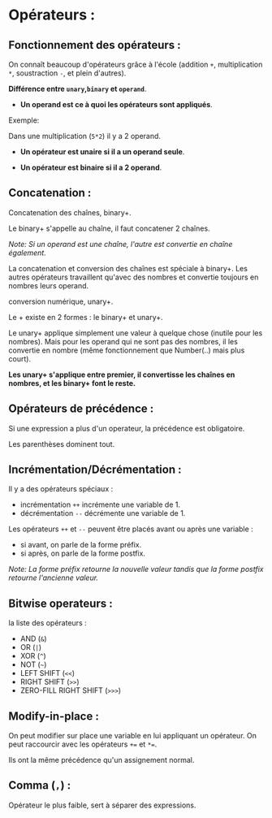 # Opérateurs :

## Fonctionnement des opérateurs :

On connaît beaucoup d'opérateurs grâce à l'école (addition `+`, multiplication `*`, soustraction `-`, et plein d'autres).

**Différence entre `unary`,`binary` et `operand`**.

-   **Un operand est ce à quoi les opérateurs sont appliqués**.

Exemple:

Dans une multiplication (`5*2`) il y a 2 operand.

-   **Un opérateur est unaire si il a un operand seule**.

-   **Un opérateur est binaire si il a 2 operand**.

## Concatenation :

Concatenation des chaînes, binary+.

Le binary+ s'appelle au chaîne, il faut concatener 2 chaînes.

*Note: Si un operand est une chaîne, l'autre est convertie en chaîne également.*

La concatenation et conversion des chaînes est spéciale à binary+.
Les autres opérateurs travaillent qu'avec des nombres et convertie toujours en nombres leurs operand.

conversion numérique, unary+.

Le + existe en 2 formes : le binary+ et unary+.

Le unary+ applique simplement une valeur à quelque chose (inutile pour les nombres). Mais pour les operand qui ne sont pas des nombres, il les convertie en nombre (même fonctionnement que Number(..) mais plus court).

**Les unary+ s'applique entre premier, il convertisse les chaînes en nombres, et les binary+ font le reste.**

## Opérateurs de précédence :

Si une expression a plus d'un operateur, la précédence est obligatoire.

Les parenthèses dominent tout.

## Incrémentation/Décrémentation :

Il y a des opérateurs spéciaux :

-   incrémentation `++` incrémente une variable de 1.
-   décrémentation `--` décrémente une variable de 1.

Les opérateurs `++` et `--` peuvent être placés avant ou après une variable :

-   si avant, on parle de la forme préfix.
-   si après, on parle de la forme postfix.

*Note: La forme préfix retourne la nouvelle valeur tandis que la forme postfix retourne l'ancienne valeur.*

## Bitwise operateurs :

la liste des opérateurs :

-   AND (`&`)
-   OR (`|`)
-   XOR (`^`)
-   NOT (`~`)
-   LEFT SHIFT (`<<`)
-   RIGHT SHIFT (`>>`)
-   ZERO-FILL RIGHT SHIFT (`>>>`)

## Modify-in-place :

On peut modifier sur place une variable en lui appliquant un opérateur. On peut raccourcir avec les opérateurs `+=` et `*=`.

Ils ont la même précédence qu'un assignement normal.

## Comma (`,`) :

Opérateur le plus faible, sert à séparer des expressions.
